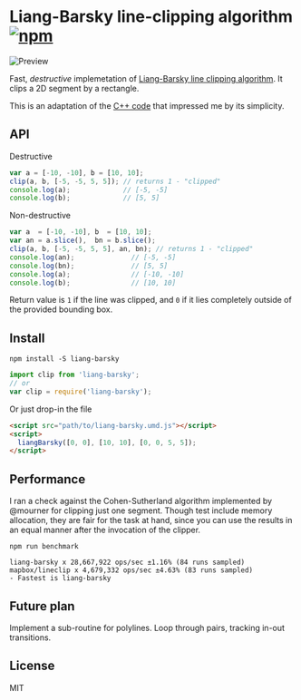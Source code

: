 # Liang-Barsky line-clipping algorithm [![npm](https://badge.fury.io/js/liang-barsky.svg)](https://www.npmjs.com/package/liang-barsky)

![Preview](https://w8r.github.io/liang-barsky/demo/thumbnail.png)

Fast, *destructive* implemetation of [Liang-Barsky line clipping algorithm](https://en.wikipedia.org/wiki/Liang%E2%80%93Barsky_algorithm). It clips a 2D segment by a rectangle.

This is an adaptation of the [C++ code](http://hinjang.com/articles/04.html#eight)
that impressed me by its simplicity.

## API

Destructive

```js
var a = [-10, -10], b = [10, 10];
clip(a, b, [-5, -5, 5, 5]); // returns 1 - "clipped"
console.log(a);             // [-5, -5]
console.log(b);             // [5, 5]

```

Non-destructive
```js
var a  = [-10, -10], b  = [10, 10];
var an = a.slice(),  bn = b.slice();
clip(a, b, [-5, -5, 5, 5], an, bn); // returns 1 - "clipped"
console.log(an);              // [-5, -5]
console.log(bn);              // [5, 5]
console.log(a);               // [-10, -10]
console.log(b);               // [10, 10]
```

Return value is `1` if the line was clipped, and `0` if it lies completely
outside of the provided bounding box.

## Install

```
npm install -S liang-barsky
```

```js
import clip from 'liang-barsky';
// or
var clip = require('liang-barsky');
```

Or just drop-in the file
```html
<script src="path/to/liang-barsky.umd.js"></script>
<script>
  liangBarsky([0, 0], [10, 10], [0, 0, 5, 5]);
</script>
```

## Performance

I ran a check against the Cohen-Sutherland algorithm implemented by @mourner
for clipping just one segment. Though test include memory allocation, they are
fair for the task at hand, since you can use the results in an equal manner after
the invocation of the clipper.

```
npm run benchmark
```

```
liang-barsky x 28,667,922 ops/sec ±1.16% (84 runs sampled)
mapbox/lineclip x 4,679,332 ops/sec ±4.63% (83 runs sampled)
- Fastest is liang-barsky

```

## Future plan

Implement a sub-routine for polylines. Loop through pairs, tracking in-out
transitions.

## License

MIT

